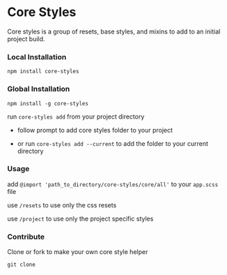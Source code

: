 # Core Styles

Core styles is a group of resets, base styles, and mixins to add to an initial project build.

### Local Installation

`npm install core-styles`

### Global Installation

`npm install -g core-styles`

run `core-styles add` from your project directory

* follow prompt to add core styles folder to your project

* or run `core-styles add --current` to add the folder to your current directory

### Usage

add `@import 'path_to_directory/core-styles/core/all'` to your `app.scss` file

use `/resets` to use only the css resets

use `/project` to use only the project specific styles

### Contribute

Clone or fork to make your own core style helper

`git clone `
